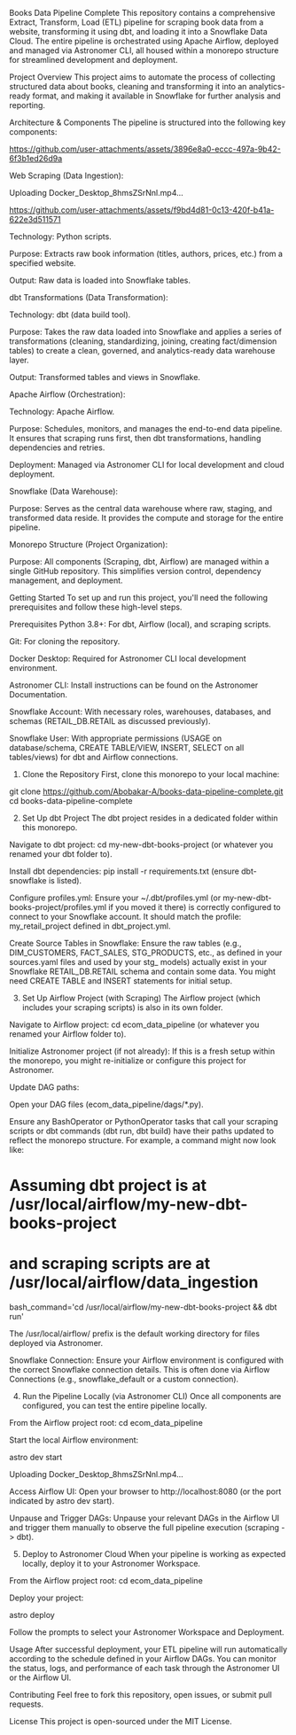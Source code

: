 Books Data Pipeline Complete
This repository contains a comprehensive Extract, Transform, Load (ETL) pipeline for scraping book data from a website, transforming it using dbt, and loading it into a Snowflake Data Cloud. The entire pipeline is orchestrated using Apache Airflow, deployed and managed via Astronomer CLI, all housed within a monorepo structure for streamlined development and deployment.

Project Overview
This project aims to automate the process of collecting structured data about books, cleaning and transforming it into an analytics-ready format, and making it available in Snowflake for further analysis and reporting.

Architecture & Components
The pipeline is structured into the following key components:


https://github.com/user-attachments/assets/3896e8a0-eccc-497a-9b42-6f3b1ed26d9a


Web Scraping (Data Ingestion):

Uploading Docker_Desktop_8hmsZSrNnl.mp4…




https://github.com/user-attachments/assets/f9bd4d81-0c13-420f-b41a-622e3d511571


Technology: Python scripts.

Purpose: Extracts raw book information (titles, authors, prices, etc.) from a specified website.

Output: Raw data is loaded into Snowflake tables.

dbt Transformations (Data Transformation):

Technology: dbt (data build tool).

Purpose: Takes the raw data loaded into Snowflake and applies a series of transformations (cleaning, standardizing, joining, creating fact/dimension tables) to create a clean, governed, and analytics-ready data warehouse layer.

Output: Transformed tables and views in Snowflake.

Apache Airflow (Orchestration):

Technology: Apache Airflow.

Purpose: Schedules, monitors, and manages the end-to-end data pipeline. It ensures that scraping runs first, then dbt transformations, handling dependencies and retries.

Deployment: Managed via Astronomer CLI for local development and cloud deployment.

Snowflake (Data Warehouse):

Purpose: Serves as the central data warehouse where raw, staging, and transformed data reside. It provides the compute and storage for the entire pipeline.

Monorepo Structure (Project Organization):

Purpose: All components (Scraping, dbt, Airflow) are managed within a single GitHub repository. This simplifies version control, dependency management, and deployment.

Getting Started
To set up and run this project, you'll need the following prerequisites and follow these high-level steps.

Prerequisites
Python 3.8+: For dbt, Airflow (local), and scraping scripts.

Git: For cloning the repository.

Docker Desktop: Required for Astronomer CLI local development environment.

Astronomer CLI: Install instructions can be found on the Astronomer Documentation.

Snowflake Account: With necessary roles, warehouses, databases, and schemas (RETAIL_DB.RETAIL as discussed previously).

Snowflake User: With appropriate permissions (USAGE on database/schema, CREATE TABLE/VIEW, INSERT, SELECT on all tables/views) for dbt and Airflow connections.

1. Clone the Repository
First, clone this monorepo to your local machine:

git clone https://github.com/Abobakar-A/books-data-pipeline-complete.git
cd books-data-pipeline-complete

2. Set Up dbt Project
The dbt project resides in a dedicated folder within this monorepo.

Navigate to dbt project: cd my-new-dbt-books-project (or whatever you renamed your dbt folder to).

Install dbt dependencies: pip install -r requirements.txt (ensure dbt-snowflake is listed).

Configure profiles.yml: Ensure your ~/.dbt/profiles.yml (or my-new-dbt-books-project/profiles.yml if you moved it there) is correctly configured to connect to your Snowflake account. It should match the profile: my_retail_project defined in dbt_project.yml.

Create Source Tables in Snowflake: Ensure the raw tables (e.g., DIM_CUSTOMERS, FACT_SALES, STG_PRODUCTS, etc., as defined in your sources.yaml files and used by your stg_ models) actually exist in your Snowflake RETAIL_DB.RETAIL schema and contain some data. You might need CREATE TABLE and INSERT statements for initial setup.

3. Set Up Airflow Project (with Scraping)
The Airflow project (which includes your scraping scripts) is also in its own folder.

Navigate to Airflow project: cd ecom_data_pipeline (or whatever you renamed your Airflow folder to).

Initialize Astronomer project (if not already): If this is a fresh setup within the monorepo, you might re-initialize or configure this project for Astronomer.

Update DAG paths:

Open your DAG files (ecom_data_pipeline/dags/*.py).

Ensure any BashOperator or PythonOperator tasks that call your scraping scripts or dbt commands (dbt run, dbt build) have their paths updated to reflect the monorepo structure. For example, a command might now look like:

# Assuming dbt project is at /usr/local/airflow/my-new-dbt-books-project
# and scraping scripts are at /usr/local/airflow/data_ingestion
bash_command='cd /usr/local/airflow/my-new-dbt-books-project && dbt run'

The /usr/local/airflow/ prefix is the default working directory for files deployed via Astronomer.

Snowflake Connection: Ensure your Airflow environment is configured with the correct Snowflake connection details. This is often done via Airflow Connections (e.g., snowflake_default or a custom connection).

4. Run the Pipeline Locally (via Astronomer CLI)
Once all components are configured, you can test the entire pipeline locally.

From the Airflow project root: cd ecom_data_pipeline

Start the local Airflow environment:

astro dev start

Uploading Docker_Desktop_8hmsZSrNnl.mp4…



Access Airflow UI: Open your browser to http://localhost:8080 (or the port indicated by astro dev start).

Unpause and Trigger DAGs: Unpause your relevant DAGs in the Airflow UI and trigger them manually to observe the full pipeline execution (scraping -> dbt).

5. Deploy to Astronomer Cloud
When your pipeline is working as expected locally, deploy it to your Astronomer Workspace.

From the Airflow project root: cd ecom_data_pipeline

Deploy your project:

astro deploy

Follow the prompts to select your Astronomer Workspace and Deployment.

Usage
After successful deployment, your ETL pipeline will run automatically according to the schedule defined in your Airflow DAGs. You can monitor the status, logs, and performance of each task through the Astronomer UI or the Airflow UI.

Contributing
Feel free to fork this repository, open issues, or submit pull requests.

License
This project is open-sourced under the MIT License.
